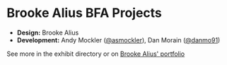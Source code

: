 # Brooke Alius BFA Projects

* **Design:** Brooke Alius
* **Development:** Andy Mockler ([@asmockler](https://github.com/asmockler)), Dan Morain ([@danmo91](https://github.com/danmo91))

See more in the exhibit directory or on [Brooke Alius' portfolio](https://brookealius.myportfolio.com/ocd-understood-bfa-capstone)
